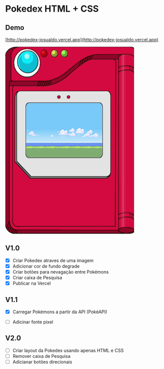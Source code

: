 # Pokedex HTML + CSS

## Demo
[http://pokedex-josualdo.vercel.app](http://pokedex-josualdo.vercel.app)

![pokedex-screenshot](https://github.com/josualdo188/pokedex/blob/49e923a814c4a46dcb1be56c846bf0834464e837/imagens/pokedex.png)

## V1.0

- [x] Criar Pokedex atraves de uma imagem
- [x] Adicionar cor de fundo degrade
- [x] Criar botões para nevagação entre Pokémons 
- [x] Criar caixa de Pesquisa
- [x] Publicar na Vercel

## V1.1

- [x] Carregar Pokémons a partir da API (PokéAPI)
- [ ] Adicinar fonte pixel


## V2.0

- [ ] Criar layout da Pokedex usando apenas HTML e CSS
- [ ] Remover caixa de Pesquisa 
- [ ] Adicianar botões direcionais 
